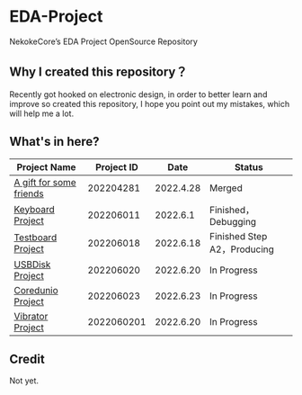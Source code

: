 # EDA-Project
NekokeCore’s EDA Project OpenSource Repository

## Why I created this repository？
Recently got hooked on electronic design, in order to better learn and improve so created this repository, I hope you point out my mistakes, which will help me a lot.

## What's in here?
| Project Name | Project ID | Date | Status |
| ---- | ---- | ---- | ---- |
| [A gift for some friends](https://www.emtips.net) | 202204281 | 2022.4.28 | Merged |
| [Keyboard Project](https://github.com/NekokeCore/EDA-Project/tree/main/Keyboard_Project) | 202206011 | 2022.6.1 | Finished，Debugging |
| [Testboard Project](https://github.com/NekokeCore/EDA-Project/tree/main/TestKeyBoard_Project) | 202206018 | 2022.6.18 | Finished Step A2，Producing |
| [USBDisk Project](https://github.com/NekokeCore/EDA-Project/tree/main/USB_Disk_Project) | 202206020 | 2022.6.20 | In Progress |
| [Coredunio Project](https://github.com/NekokeCore/EDA-Project/tree/main/Coredunio_Project) | 202206023 | 2022.6.23 | In Progress |
| [Vibrator Project](https://github.com/NekokeCore/EDA-Project/tree/main/Vibrator_Project) | 2022060201 | 2022.6.20 | In Progress |
## Credit
Not yet.